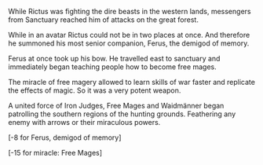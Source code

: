 While Rictus was fighting the dire beasts in the western lands, messengers from Sanctuary reached him of attacks on the great forest.

While in an avatar Rictus could not be in two places at once. And therefore he summoned his most senior companion, Ferus, the demigod of memory.

Ferus at once took up his bow. He travelled east to sanctuary and immediately began teaching people how to become free mages. 

The miracle of free magery allowed to learn skills of war faster and replicate the effects of magic. So it was a very potent weapon.

A united force of Iron Judges, Free Mages and Waidmänner began patrolling the southern regions of the hunting grounds. Feathering any enemy with arrows or their miraculous powers.

[-8 for Ferus, demigod of memory]

[-15 for miracle: Free Mages]